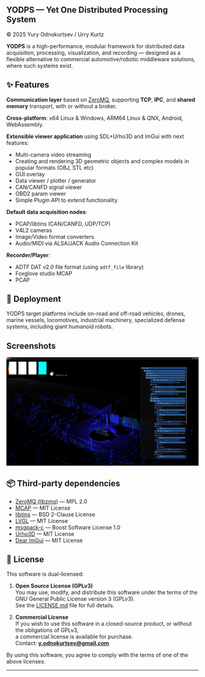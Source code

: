 ## YODPS — Yet One Distributed Processing System
© 2025 Yury Odnokurtsev / Urry Kurtz

**YODPS** is a high-performance, modular framework for distributed data acquisition, processing, visualization, and recording — designed as a flexible alternative to commercial automotive/robotic middleware solutions, where such systems exist.

## ✨ Features

**Communication layer** based on [ZeroMQ](https://github.com/zeromq/libzmq), supporting **TCP**, **IPC**, and **shared memory** transport, with or without a broker.

**Cross-platform**: x64 Linux & Windows, ARM64 Linux & QNX, Android, WebAssembly.

**Extensible viewer application** using SDL+Urho3D and ImGui with next features:
  + Multi-camera video streaming
  + Creating and rendering 3D geometric objects and complex models in popular formats (OBJ, STL etc)
  + GUI overlay
  + Data viewer / plotter / generator
  + CAN/CANFD signal viewer
  + OBD2 param viewer
  + Simple Plugin API to extend functionality
  
**Default data acquisition nodes**:
  - PCAP/libtins (CAN/CANFD, UDP/TCP)
  - V4L2 cameras
  - Image/Video format converters
  - Audio/MIDI via ALSA/JACK Audio Connection Kit
  
**Recorder/Player**: 
  - ADTF DAT v2.0 file format (using `adtf_file` library) 
  - Foxglove studio MCAP
  - PCAP

## 🚗 Deployment

YODPS target platforms include on-road and off-road vehicles, drones, marine vessels, locomotives, industrial machinery, specialized defense systems, including giant humanoid robots.

## Screenshots 
![](https://github.com/UrryKurtz/YODPS/blob/main/Doc/Screenshot_001.png?raw=true)

## 📦 Third-party dependencies

- [ZeroMQ (libzmq)](https://github.com/zeromq/libzmq) — MPL 2.0  
- [MCAP](https://github.com/foxglove/mcap) — MIT License  
- [libtins](https://github.com/mfontanini/libtins) — BSD 2-Clause License  
- [LVGL](https://github.com/lvgl/lvgl) — MIT License  
- [msgpack-c](https://github.com/msgpack/msgpack-c) — Boost Software License 1.0  
- [Urho3D](https://github.com/urho3d/Urho3D) — MIT License  
- [Dear ImGui](https://github.com/ocornut/imgui) — MIT License  

## 📜 License

This software is dual-licensed:

1. **Open Source License (GPLv3)**  
   You may use, modify, and distribute this software under the terms of the GNU General Public License version 3 (GPLv3).  
   See the [LICENSE.md](LICENSE.md) file for full details.

2. **Commercial License**  
   If you wish to use this software in a closed-source product, or without the obligations of GPLv3,  
   a commercial license is available for purchase.  
   Contact: **y.odnokurtsev@gmail.com**

By using this software, you agree to comply with the terms of one of the above licenses.

---

